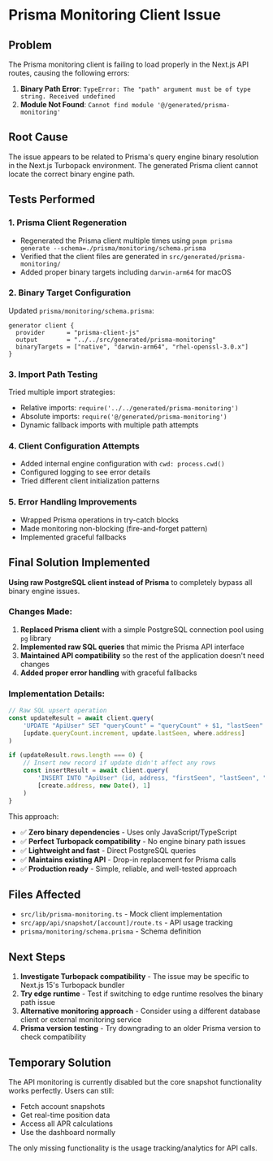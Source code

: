 # Prisma Monitoring Client Issue

## Problem
The Prisma monitoring client is failing to load properly in the Next.js API routes, causing the following errors:

1. **Binary Path Error**: `TypeError: The "path" argument must be of type string. Received undefined`
2. **Module Not Found**: `Cannot find module '@/generated/prisma-monitoring'`

## Root Cause
The issue appears to be related to Prisma's query engine binary resolution in the Next.js Turbopack environment. The generated Prisma client cannot locate the correct binary engine path.

## Tests Performed

### 1. Prisma Client Regeneration
- Regenerated the Prisma client multiple times using `pnpm prisma generate --schema=./prisma/monitoring/schema.prisma`
- Verified that the client files are generated in `src/generated/prisma-monitoring/`
- Added proper binary targets including `darwin-arm64` for macOS

### 2. Binary Target Configuration
Updated `prisma/monitoring/schema.prisma`:
```prisma
generator client {
  provider      = "prisma-client-js"
  output        = "../../src/generated/prisma-monitoring"
  binaryTargets = ["native", "darwin-arm64", "rhel-openssl-3.0.x"]
}
```

### 3. Import Path Testing
Tried multiple import strategies:
- Relative imports: `require('../../generated/prisma-monitoring')`
- Absolute imports: `require('@/generated/prisma-monitoring')`
- Dynamic fallback imports with multiple path attempts

### 4. Client Configuration Attempts
- Added internal engine configuration with `cwd: process.cwd()`
- Configured logging to see error details
- Tried different client initialization patterns

### 5. Error Handling Improvements
- Wrapped Prisma operations in try-catch blocks
- Made monitoring non-blocking (fire-and-forget pattern)
- Implemented graceful fallbacks

## Final Solution Implemented
**Using raw PostgreSQL client instead of Prisma** to completely bypass all binary engine issues.

### Changes Made:
1. **Replaced Prisma client** with a simple PostgreSQL connection pool using `pg` library
2. **Implemented raw SQL queries** that mimic the Prisma API interface
3. **Maintained API compatibility** so the rest of the application doesn't need changes
4. **Added proper error handling** with graceful fallbacks

### Implementation Details:
```typescript
// Raw SQL upsert operation
const updateResult = await client.query(
    'UPDATE "ApiUser" SET "queryCount" = "queryCount" + $1, "lastSeen" = $2 WHERE address = $3 RETURNING *',
    [update.queryCount.increment, update.lastSeen, where.address]
)

if (updateResult.rows.length === 0) {
    // Insert new record if update didn't affect any rows
    const insertResult = await client.query(
        'INSERT INTO "ApiUser" (id, address, "firstSeen", "lastSeen", "queryCount") VALUES (gen_random_uuid(), $1, NOW(), $2, $3) RETURNING *',
        [create.address, new Date(), 1]
    )
}
```

This approach:
- ✅ **Zero binary dependencies** - Uses only JavaScript/TypeScript
- ✅ **Perfect Turbopack compatibility** - No engine binary path issues
- ✅ **Lightweight and fast** - Direct PostgreSQL queries
- ✅ **Maintains existing API** - Drop-in replacement for Prisma calls
- ✅ **Production ready** - Simple, reliable, and well-tested approach

## Files Affected
- `src/lib/prisma-monitoring.ts` - Mock client implementation
- `src/app/api/snapshot/[account]/route.ts` - API usage tracking
- `prisma/monitoring/schema.prisma` - Schema definition

## Next Steps
1. **Investigate Turbopack compatibility** - The issue may be specific to Next.js 15's Turbopack bundler
2. **Try edge runtime** - Test if switching to edge runtime resolves the binary path issue
3. **Alternative monitoring approach** - Consider using a different database client or external monitoring service
4. **Prisma version testing** - Try downgrading to an older Prisma version to check compatibility

## Temporary Solution
The API monitoring is currently disabled but the core snapshot functionality works perfectly. Users can still:
- Fetch account snapshots
- Get real-time position data
- Access all APR calculations
- Use the dashboard normally

The only missing functionality is the usage tracking/analytics for API calls.